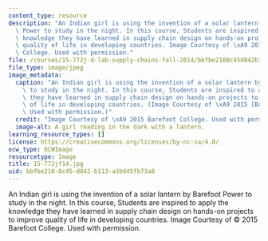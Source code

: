 ```yaml
---
content_type: resource
description: "An Indian girl is using the invention of a solar lantern by Barefoot\
  \ Power to study in the night. In this course, Students are inspired to apply the\
  \ knowledge they have learned in supply chain design on hands-on projects to improve\
  \ quality of life in developing countries. Image Courtesy of \xA9 2015  Barefoot\
  \ College. Used with permission."
file: /courses/15-772j-d-lab-supply-chains-fall-2014/bbfbe2108c45d842b113a3bd45fb73a8_15-772jf14.jpg
file_type: image/jpeg
image_metadata:
  caption: "An Indian girl is using the invention of a solar lantern by Barefoot Power\
    \ to study in the night. In this course, Students are inspired to apply the knowledge\
    \ they have learned in supply chain design on hands-on projects to improve quality\
    \ of life in developing countries. (Image Courtesy of \xA9 2015 [Barefoot College](http://www.barefootcollege.org).\
    \ Used with permission.)"
  credit: "Image Courtesy of \xA9 2015 Barefoot College. Used with permission."
  image-alt: A girl reading in the dark with a lantern.
learning_resource_types: []
license: https://creativecommons.org/licenses/by-nc-sa/4.0/
ocw_type: OCWImage
resourcetype: Image
title: 15-772jf14.jpg
uid: bbfbe210-8c45-d842-b113-a3bd45fb73a8
---
```

An Indian girl is using the invention of a solar lantern by Barefoot Power to study in the night. In this course, Students are inspired to apply the knowledge they have learned in supply chain design on hands-on projects to improve quality of life in developing countries. Image Courtesy of © 2015  Barefoot College. Used with permission.
